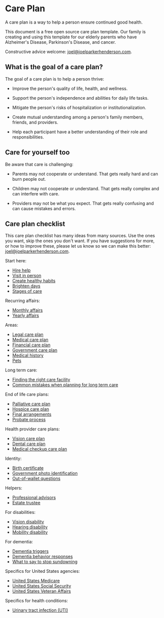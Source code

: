 # Care Plan

A care plan is a way to help a person ensure continued good health.

This document is a free open source care plan template. Our family is creating and using this template for our elderly parents who have Alzheimer's Disease, Parkinson's Disease, and cancer.

Constructive advice welcome: joel@joelparkerhenderson.com.


## What is the goal of a care plan?

The goal of a care plan is to help a person thrive:

* Improve the person's quality of life, health, and wellness.

* Support the person's independence and abilities for daily life tasks.

* Mitigate the person's risks of hospitalization or institutionalization.

* Create mutual understanding among a person's family members, friends, and providers.

* Help each participant have a better understanding of their role and responsibilities.


## Care for yourself too

Be aware that care is challenging:

* Parents may not cooperate or understand. That gets really hard and can burn people out.

* Children may not cooperate or understand. That gets really complex and can interfere with care.

* Providers may not be what you expect. That gets really confusing and can cause mistakes and errors.


## Care plan checklist

This care plan checklist has many ideas from many sources. Use the ones you want, skip the ones you don't want. If you have suggestions for more, or how to improve these, please let us know so we can make this better: joel@joelparkerhenderson.com.

Start here:

* [Hire help](doc/hire-help/)
* [Visit in person](doc/visit-in-person/)
* [Create healthy habits](doc/create-healthy-habits/)
* [Brighten days](doc/brighten-days/)
* [Stages of care](doc/stages-of-care/)

Recurring affairs:

* [Monthly affairs](doc/monthly-affairs/)
* [Yearly affairs](doc/yearly-affairs/)

Areas:

* [Legal care plan](doc/legal-care-plan/)
* [Medical care plan](doc/medical-care-plan/)
* [Financial care plan](doc/financial-care-plan/)
* [Government care plan](doc/government-care-plan/)
* [Medical history](doc/medical-history/)
* [Pets](doc/pets/)

Long term care:

* [Finding the right care facility](doc/finding-the-right-care-facility/)
* [Common mistakes when planning for long term care](doc/common-mistakes-when-planning-for-long-term-care/)

End of life care plans:

* [Palliative care plan](doc/palliative-care-plan/)
* [Hospice care plan](doc/hospice-care-plan/)
* [Final arrangements](doc/final-arrangements/)
* [Probate process](doc/probate-process/)

Health provider care plans:

* [Vision care plan](doc/vision-care-plan/)
* [Dental care plan](doc/dental-care-plan/)
* [Medical checkup care plan](doc/medical-checkup-care-plan/)

Identity:

* [Birth certificate](doc/birth-certificate/)
* [Government photo identification](doc/government-photo-identification/)
* [Out-of-wallet questions](doc/out-of-wallet-questions/)

Helpers:

* [Professional advisors](doc/professional-advisors/)
* [Estate trustee](doc/estate-trustee/)

For disabilities:

* [Vision disability](doc/vision-disability/)
* [Hearing disability](doc/hearing-disability/)
* [Mobility disability](doc/mobility-disability/)

For dementia:

* [Dementia triggers](doc/dementia-triggers/)
* [Dementia behavior responses](doc/dementia-behavior-responses/)
* [What to say to stop sundowning](doc/what-to-say-to-stop-sundowning/)

Specifics for United States agencies:

* [United States Medicare](doc/united-states-medicare/)
* [United States Social Security](doc/united-states-social-security/)
* [United States Veteran Affairs](doc/united-states-veteran-affairs/)

Specifics for health conditions:

* [Urinary tract infection (UTI)](doc/urinary-tract-infection/)
